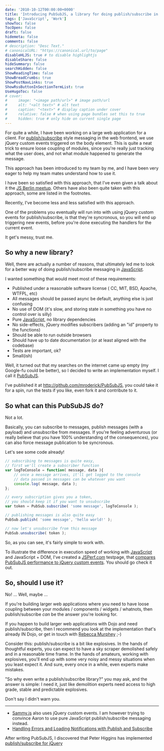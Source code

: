 ```yaml
---
date: '2010-10-12T00:00:00+0000'
title: 'Introducing PubSubJS, a library for doing publish/subscribe in JavaScript'
tags: ['JavaScript', 'Work']
showToc: false
TocOpen: false
draft: false
hidemeta: false
comments: false
# description: "Desc Text."
# canonicalURL: "https://canonical.url/to/page"
disableHLJS: true # to disable highlightjs
disableShare: false
hideSummary: false
searchHidden: false
ShowReadingTime: false
ShowBreadCrumbs: true
ShowPostNavLinks: true
ShowRssButtonInSectionTermList: true
UseHugoToc: false
# cover:
#     image: "<image path/url>" # image path/url
#     alt: "<alt text>" # alt text
#     caption: "<text>" # display caption under cover
#     relative: false # when using page bundles set this to true
#     hidden: true # only hide on current single page
---
```


For quite a while, I have been working on a large web application for a client. For [publish/subscribe](http://en.wikipedia.org/wiki/Publish/subscribe) style messaging in the web frontend, we use jQuery custom events triggered on the body element. This is quite a neat trick to ensure loose coupling of modules, since you're really just tracking what the user does, and not what module happened to generate the message.

This approach has been introduced to my team by me, and I have been very eager to help my team mates understand how to use it.

I have been so satisfied with this approach, that I've even given a talk about it the [JS Berlin meetup](http://groups.google.com/group/js-berlin). Others have also been quite taken with this approach, some are listed in the footnotes.

Recently, I've become less and less satisfied with this approach.

One of the problems you eventually will run into with using jQuery custom events for publish/subscribe, is that they're syncronous, so you will end up triggering new events, before you're done executing the handlers for the current event.

It get's messy, trust me.

## So why a new library?

Well, there are actually a number of reasons, that ultimately led me to look for a better way of doing publish/subscribe messaging in [JavaScript](https://developer.mozilla.org/en/JavaScript).

I wanted something that would meet most of these requirements:

* Published under a reasonable software license ( CC, MIT, BSD, Apache, WTFPL, etc)
* All messages should be passed async be default, anything else is just confusing
* No use of DOM (it's slow, and storing state in something you have no control over is silly)
* Pure [JavaScript](https://developer.mozilla.org/en/JavaScript), no library dependencies
* No side-effects, jQuery modifies subscribers (adding an "id" property to the functions)
* Should be able to run outside browsers
* Should have up to date documentation (or at least aligned with the codebase)
* Tests are important, ok?
* Small(ish)

Well, it turned out that my searches on the internet came up empty (my Google-fu could be better), so I decided to write an implementation myself. I call it [PubSubJS](http://github.com/mroderick/PubSubJS).

I've published it at <http://github.com/mroderick/PubSubJS>, you could take it for a spin, run the tests if you like, even fork it and contribute to it.

## So what can this PubSubJS do?

Not a lot.

Basically, you can subscribe to messages, publish messages (with a payload) and unsubscribe from messages. If you're feeling adventurous (or really believe that you have 100% understanding of the consequences), you can also force message publication to be syncronous.

Let's see some code already!

```javascript
// subscribing to messages is quite easy,
// first we'll create a subscriber function
var logToConsole = function( message, data ){
    // once a message arrives, it'll get logged to the console
    // data passed in messages can be whatever you want
    console.log( message, data );
};

// every subscription gives you a token,
// you should keep it if you want to unsubscribe
var token = PubSub.subscribe( 'some message', logToConsole );

// publishing messages is also quite easy
PubSub.publish( 'some message', 'hello world!' );

// now let's unsubscribe from this message
PubSub.unsubscribe( token );
```

So, as you can see, it's fairly simple to work with.

To illustrate the difference in execution speed of working with [JavaScript](https://developer.mozilla.org/en/JavaScript) and JavaScript + DOM, I've created a [JSPerf.com](http://jsperf.com/) testpage, that [compares PubSubJS performance to jQuery custom events](http://jsperf.com/pubsubjs-vs-jquery-custom-events). You should go check it out.

## So, should I use it?

No! &hellip; Well, maybe &hellip;

If you're building larger web applications where you need to have loose coupling between your modules / components / widgets / whatnots, then publish/subscribe *can* be the answer you're looking for.

If you happen to build larger web applications with Dojo and need publish/subscribe, then I recommend you look at the implementation that's already IN Dojo, or get in touch with [Rebecca Murphey](http://www.rebeccamurphey.com/) ;-)

Consider this: publish/subscribe is a bit like explosives. In the hands of thoughtful experts, you can expect to have a sky scraper demolished safely and in a reasonable time frame. In the hands of amateurs, working with explosives, you'll end up with some very noisy and messy situations when you least expect it. And sure, every once in a while, even experts make mistakes.

"So why even write a publish/subscribe library?" you may ask, and the answer is simple: I need it, just like demolition experts need access to high grade, stable and predictable explosives.

Don't say I didn't warn you.

<hr />

* [Sammy.js](http://code.quirkey.com/sammy/) also uses jQuery custom events. I am however trying to convince Aaron to use pure JavaScript publish/subscribe messaging instead.
* [Handling Errors and Loading Notifications with Publish and Subscribe](http://enterprisejquery.com/2010/09/creating-an-ajax-component-handling-errors-and-loading-notifications-with-publish-and-subscribe/)

After writing PubSubJS, I discovered that Peter Higgins has implemented [publish/subscribe for jQuery](http://github.com/phiggins42/bloody-jquery-plugins/blob/master/pubsub.js)
